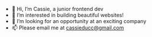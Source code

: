 - 👋 Hi, I’m Cassie, a junior frontend dev
- 👀 I’m interested in building beautiful websites!
- 💞️ I’m looking for an opportunity at an exciting company
- 📫 Please email me at cassieducc@gmail.com

<!---
LennyMcCoyC/LennyMcCoyC is a ✨ special ✨ repository because its `README.md` (this file) appears on your GitHub profile.
You can click the Preview link to take a look at your changes.
--->
